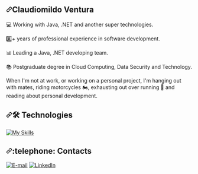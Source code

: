 <article class="markdown-body entry-content container-lg f5" itemprop="text"><h1 dir="auto"><a id="user-content-hi--im-allan-james" class="anchor" aria-hidden="true" tabindex="-1" href="#hi--im-allan-james"><svg class="octicon octicon-link" viewBox="0 0 16 16" version="1.1" width="16" height="16" aria-hidden="true"><path d="m7.775 3.275 1.25-1.25a3.5 3.5 0 1 1 4.95 4.95l-2.5 2.5a3.5 3.5 0 0 1-4.95 0 .751.751 0 0 1 .018-1.042.751.751 0 0 1 1.042-.018 1.998 1.998 0 0 0 2.83 0l2.5-2.5a2.002 2.002 0 0 0-2.83-2.83l-1.25 1.25a.751.751 0 0 1-1.042-.018.751.751 0 0 1-.018-1.042Zm-4.69 9.64a1.998 1.998 0 0 0 2.83 0l1.25-1.25a.751.751 0 0 1 1.042.018.751.751 0 0 1 .018 1.042l-1.25 1.25a3.5 3.5 0 1 1-4.95-4.95l2.5-2.5a3.5 3.5 0 0 1 4.95 0 .751.751 0 0 1-.018 1.042.751.751 0 0 1-1.042.018 1.998 1.998 0 0 0-2.83 0l-2.5 2.5a1.998 1.998 0 0 0 0 2.83Z"></path></svg></a>Claudiomildo Ventura</h1>
<p dir="auto">
</p>
<p dir="auto">💻 Working with Java, .NET and another super technologies.</p>
<p dir="auto">8️⃣+ years of professional experience in software development.</p>
<p dir="auto">📊 Leading a Java, .NET developing team.</p>
<p dir="auto">📚 Postgraduate degree in Cloud Computing, Data Security and Technology.</p>
<p dir="auto">When I'm not at work, or working on a personal project, I'm hanging out with mates, riding motorcycles 🏍️, exhausting out over running 🏃 and reading about personal development.</p>
  
<h2 dir="auto"><a id="user-content--technologies" class="anchor" aria-hidden="true" tabindex="-1"><svg class="octicon octicon-link" viewBox="0 0 16 16" version="1.1" width="16" height="16" aria-hidden="true"><path d="m7.775 3.275 1.25-1.25a3.5 3.5 0 1 1 4.95 4.95l-2.5 2.5a3.5 3.5 0 0 1-4.95 0 .751.751 0 0 1 .018-1.042.751.751 0 0 1 1.042-.018 1.998 1.998 0 0 0 2.83 0l2.5-2.5a2.002 2.002 0 0 0-2.83-2.83l-1.25 1.25a.751.751 0 0 1-1.042-.018.751.751 0 0 1-.018-1.042Zm-4.69 9.64a1.998 1.998 0 0 0 2.83 0l1.25-1.25a.751.751 0 0 1 1.042.018.751.751 0 0 1 .018 1.042l-1.25 1.25a3.5 3.5 0 1 1-4.95-4.95l2.5-2.5a3.5 3.5 0 0 1 4.95 0 .751.751 0 0 1-.018 1.042.751.751 0 0 1-1.042.018 1.998 1.998 0 0 0-2.83 0l-2.5 2.5a1.998 1.998 0 0 0 0 2.83Z"></path></svg></a>🛠 Technologies</h2>

<p dir="auto"><a target="_blank" rel="noopener noreferrer nofollow" href="https://camo.githubusercontent.com/1f2430b50e963615b6a3a547a56409dee769db0a48a7cd98f126dee53de8cb76/68747470733a2f2f736b696c6c69636f6e732e6465762f69636f6e733f693d6769742c6d642c68746d6c2c6373732c736173732c6a732c6a71756572792c74732c776f726470726573732c6e6f64656a732c7068702c676f2c7675652c72656163742c6c69742c706f7374677265732c6d7973716c2c646f636b65722c6b756265726e657465732c6669676d612c626173682c6e67696e782c7673636f6465267468656d653d6c69676874267065726c696e653d3130"></a></p>
  
[![My Skills](https://skillicons.dev/icons?i=java,spring,dotnet,cs,angular,react,git,github,md,html,css,sass,js,jquery,ts,nodejs,postgres,mysql,docker,kubernetes,figma,vscode,aws,idea)](https://skillicons.dev)

<h2 dir="auto" tabindex="-1"><a id="user-content--technologies" class="anchor" aria-hidden="true" tabindex="-1" href="#-technologies"><svg class="octicon octicon-link" viewBox="0 0 16 16" version="1.1" width="16" height="16" aria-hidden="true"><path d="m7.775 3.275 1.25-1.25a3.5 3.5 0 1 1 4.95 4.95l-2.5 2.5a3.5 3.5 0 0 1-4.95 0 .751.751 0 0 1 .018-1.042.751.751 0 0 1 1.042-.018 1.998 1.998 0 0 0 2.83 0l2.5-2.5a2.002 2.002 0 0 0-2.83-2.83l-1.25 1.25a.751.751 0 0 1-1.042-.018.751.751 0 0 1-.018-1.042Zm-4.69 9.64a1.998 1.998 0 0 0 2.83 0l1.25-1.25a.751.751 0 0 1 1.042.018.751.751 0 0 1 .018 1.042l-1.25 1.25a3.5 3.5 0 1 1-4.95-4.95l2.5-2.5a3.5 3.5 0 0 1 4.95 0 .751.751 0 0 1-.018 1.042.751.751 0 0 1-1.042.018 1.998 1.998 0 0 0-2.83 0l-2.5 2.5a1.998 1.998 0 0 0 0 2.83Z"></path></svg></a><a id="user-content--technologies" tabindex="-1"></a>:telephone: Contacts</h2>

<p dir="auto"><a href="mailto:claudiomildo@hotmail.com"><img src="https://camo.githubusercontent.com/1c5f0942c437b680b8f9b892818c55f617bc24fefa6d1f1fc730eac792ca28ad/68747470733a2f2f696d672e736869656c64732e696f2f62616467652f2d456d61696c2d3030303f7374796c653d666f722d7468652d6261646765266c6f676f3d676d61696c266c6f676f436f6c6f723d424446374237" alt="E-mail" data-canonical-src="https://img.shields.io/badge/-Email-000?style=for-the-badge&amp;logo=gmail&amp;logoColor=BDF7B7" style="max-width: 100%;"></a>
<a href="https://www.linkedin.com/in/claudiomildoventura/" rel="nofollow"><img src="https://camo.githubusercontent.com/f2caad8f26db0b691315a2a5235653fc9d815ecd5577fe121479394751cbe932/68747470733a2f2f696d672e736869656c64732e696f2f62616467652f2d4c696e6b6564496e2d3030303f7374796c653d666f722d7468652d6261646765266c6f676f3d6c696e6b6564696e266c6f676f436f6c6f723d424446374237" alt="LinkedIn" data-canonical-src="https://img.shields.io/badge/-LinkedIn-000?style=for-the-badge&amp;logo=linkedin&amp;logoColor=BDF7B7" style="max-width: 100%;"></a></p>

</article>
